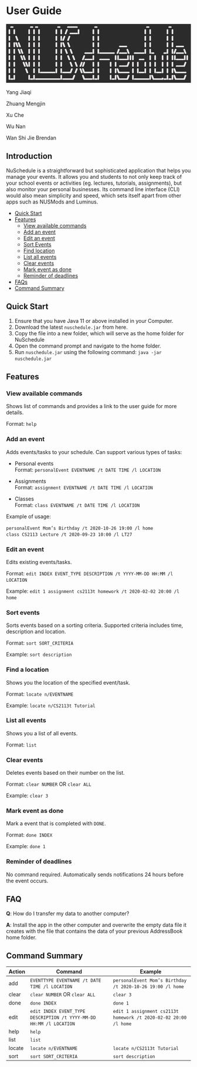 # User Guide

![](diagrams/Logo.png)

Yang Jiaqi

Zhuang Mengjin

Xu Che

Wu Nan

Wan Shi Jie Brendan


## Introduction

NuSchedule is a straightforward but sophisticated application that helps you manage your events. It allows you 
and students to not only keep track of your school events or activities (eg. lectures, tutorials, assignments), but 
also monitor your personal businesses. Its command line interface (CLI) would also mean simplicity and speed, 
which sets itself apart from other apps such as NUSMods and Luminus. 

* [Quick Start](#quick-start)
* [Features](#features)
    * [View available commands](#view-available-commands)
    * [Add an event](#add-an-event)
    * [Edit an event](#edit-an-event)
    * [Sort Events](#sort-events)
    * [Find location](#find-a-location)
    * [List all events](#list-all-events)
    * [Clear events](#clear-events)
    * [Mark event as done](#mark-event-as-done)
    * [Reminder of deadlines](#reminder-of-deadlines)
* [FAQs](#FAQ)
* [Command Summary](#command-summary)


## Quick Start
1. Ensure that you have Java 11 or above installed in your Computer.
2. Download the latest `nuschedule.jar` from here.
3. Copy the file into a new folder, which will serve as the home folder for NuSchedule
4. Open the command prompt and navigate to the home folder.
5. Run `nuschedule.jar` using the following command: `java -jar nuschedule.jar`



## Features 

### View available commands
Shows list of commands and provides a link to the user guide for more details. 

Format: `help`


### Add an event
Adds events/tasks to your schedule. Can support various types of tasks: 

* Personal events  
  Format: `personalEvent EVENTNAME /t DATE TIME /l LOCATION`

* Assignments  
  Format: `assignment EVENTNAME /t DATE TIME /l LOCATION`

* Classes  
  Format: `class EVENTNAME /t DATE TIME /l LOCATION`


Example of usage: 

`personalEvent Mom’s Birthday /t 2020-10-26 19:00 /l home`  
`class CS2113 Lecture /t 2020-09-23 10:00 /l LT27`

### Edit an event
Edits existing events/tasks.  

Format: `edit INDEX EVENT_TYPE DESCRIPTION /t YYYY-MM-DD HH:MM /l LOCATION`  

Example: `edit 1 assignment cs2113t homework /t 2020-02-02 20:00 /l home`

### Sort events
Sorts events based on a sorting criteria. Supported criteria includes time, description and
location.

Format: `sort SORT_CRITERIA`  

Example: `sort description`

### Find a location
Shows you the location of the specified event/task.  

Format: `locate n/EVENTNAME`  

Example: `locate n/CS2113t Tutorial`

### List all events
Shows you a list of all events.  

Format: `list`  

### Clear events
Deletes events based on their number on the list.  

Format: `clear NUMBER` OR `clear ALL`  

Example: `clear 3`  


### Mark event as done
Mark a event that is completed with `DONE`.  

Format: `done INDEX`  

Example: `done 1`  

### Reminder of deadlines
No command required. Automatically sends notifications 24 hours before the event occurs. 

## FAQ

**Q**: How do I transfer my data to another computer? 

**A**: Install the app in the other computer and overwrite the empty data file it creates with the file that contains 
the data of your previous AddressBook home folder.

## Command Summary

|Action|Command|Example|
|------|-------|-------|
|add|`EVENTTYPE EVENTNAME /t DATE TIME /l LOCATION`|`personalEvent Mom’s Birthday /t 2020-10-26 19:00 /l home`|
|clear|`clear NUMBER` OR `clear ALL` |`clear 3`|
|done|`done INDEX` |`done 1` |
|edit|`edit INDEX EVENT_TYPE DESCRIPTION /t YYYY-MM-DD HH:MM /l LOCATION`|`edit 1 assignment cs2113t homework /t 2020-02-02 20:00 /l home`|
|help|`help`||
|list|`list`||
|locate|`locate n/EVENTNAME` |`locate n/CS2113t Tutorial`|
|sort|`sort SORT_CRITERIA` |`sort description`|
